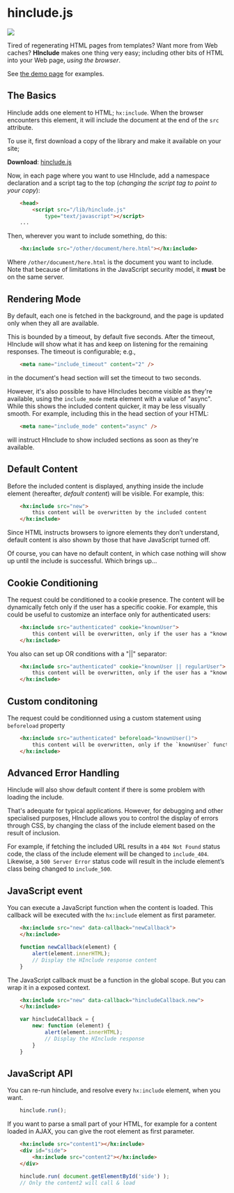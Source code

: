 # hinclude.js

<a href="http://travis-ci.org/mnot/hinclude"><img src="https://secure.travis-ci.org/mnot/hinclude.png?branch=master"></a>

Tired of regenerating HTML pages from templates? Want more from Web caches? **HInclude** makes one thing very easy; including other bits of HTML into your Web page, *using the browser*.

See [the demo page](http://mnot.github.com/hinclude/) for examples.



## The Basics

Hinclude adds one element to HTML; `hx:include`. When the browser encounters this element, it will include the document at the end of the `src` attribute.

To use it, first download a copy of the library and make it available on your site;

**Download**: [hinclude.js](https://github.com/mnot/hinclude/tags)

Now, in each page where you want to use HInclude, add a namespace declaration and a script tag to the top (*changing the script tag to point to your copy*):

```html
	<head>
		<script src="/lib/hinclude.js"
			type="text/javascript"></script>
  	...
```

Then, wherever you want to include something, do this:

```html
	<hx:include src="/other/document/here.html"></hx:include>
```

Where `/other/document/here.html` is the document you want to include. Note that because of limitations in the JavaScript security model, it **must** be on the same server.



## Rendering Mode

By default, each one is fetched in the background, and the page is updated only when they all are available.

This is bounded by a timeout, by default five seconds. After the timeout, HInclude will show what it has and keep on listening for the remaining responses. The timeout is configurable; e.g.,

```html
	<meta name="include_timeout" content="2" />
```

in the document's head section will set the timeout to two seconds.

However, it's also possible to have HIncludes become visible as they're available, using the `include_mode` meta element with a value of "async". While this shows the included content quicker, it may be less visually smooth.
For example, including this in the head section of your HTML:

```html
	<meta name="include_mode" content="async" />
```

will instruct HInclude to show included sections as soon as they're available.



## Default Content

Before the included content is displayed, anything inside the include element (hereafter, *default content*) will be visible. For example, this:

```html
	<hx:include src="new">
		this content will be overwritten by the included content
	</hx:include>
```

Since HTML instructs browsers to ignore elements they don&#8217;t understand, default content is also shown by those that have JavaScript turned off.

Of course, you can have no default content, in which case nothing will show up until the include is successful. Which brings up&#8230;



## Cookie Conditioning

The request could be conditioned to a cookie presence. The content will be dynamically fetch only if the user has a specific cookie.
For example, this could be useful to customize an interface only for authenticated users:

```html
	<hx:include src="authenticated" cookie="knownUser">
		this content will be overwritten, only if the user has a "knownUser" cookie.
	</hx:include>
```

You also can set up OR conditions with a "||" separator:

```html
	<hx:include src="authenticated" cookie="knownUser || regularUser">
		this content will be overwritten, only if the user has a "knownUser" or a "regularUser" cookie.
	</hx:include>
```

## Custom conditoning

The request could be conditionned using a custom statement using `beforeload` property 

```html
	<hx:include src="authenticated" beforeload="knownUser()">
		this content will be overwritten, only if the `knownUser` function return `true`.
	</hx:include>
```


## Advanced Error Handling

Hinclude will also show default content if there is some problem with loading the include.

That's adequate for typical applications. However, for debugging and other specialised purposes, HInclude allows you to control the display of errors through CSS, by changing the class of the include element based on the result of inclusion.

For example, if fetching the included URL results in a `404 Not Found` status code, the class of the include element will be changed to `include_404`. Likewise, a `500 Server Error` status code will result in the include element&#8217;s class being changed to `include_500`.



## JavaScript event

You can execute a JavaScript function when the content is loaded. This callback will be executed with the `hx:include` element as first parameter.

```html
	<hx:include src="new" data-callback="newCallback">
	</hx:include>
```

```js
	function newCallback(element) {
		alert(element.innerHTML);
		// Display the HInclude response content
	}
```

The JavaScript callback must be a function in the global scope. But you can wrap it in a exposed context.

```html
	<hx:include src="new" data-callback="hincludeCallback.new">
	</hx:include>
```

```js
	var hincludeCallback = {
		new: function (element) {
			alert(element.innerHTML);
			// Display the HInclude response
		}
	}
```



## JavaScript API

You can re-run hinclude, and resolve every `hx:include` element, when you want.

```js
	hinclude.run();
```

If you want to parse a small part of your HTML, for example for a content loaded in AJAX, you can give the root element as first parameter.

```html
	<hx:include src="content1"></hx:include>
	<div id="side">
		<hx:include src="content2"></hx:include>
	</div>
```

```js
	hinclude.run( document.getElementById('side') );
	// Only the content2 will call & load 
```
